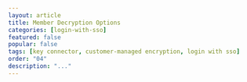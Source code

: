 ```yaml
---
layout: article
title: Member Decryption Options
categories: [login-with-sso]
featured: false
popular: false
tags: [key connector, customer-managed encryption, login with sso]
order: "04"
description: "..."
---
```

